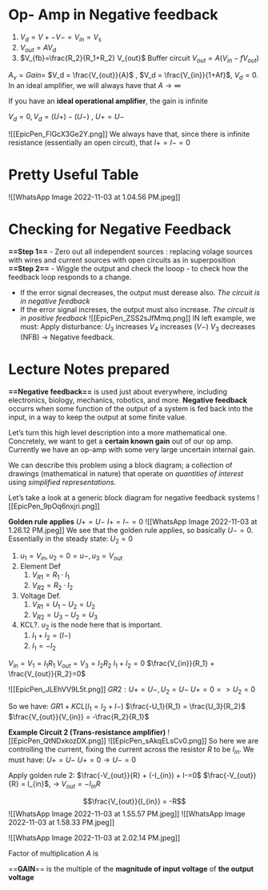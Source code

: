 # Op- Amp in Negative feedback
1. $V_d = V+ - V- = V_{in} = V_{s}$
2. $V_{out} = A V_d$
3. $V_{fb}=\frac{R_2}{R_1+R_2} V_{out}$
Buffer circuit 
$V_{out} = A (V_{in} - f V_{out})$


$A_v = Gain =$
$V_d = \frac{V_{out}}{A}$ , $V_d = \frac{V_{in}}{1+Af}$, $V_d = 0$. In an ideal amplifier, we will always have that 
$A \rightarrow \infty$ 

If you have an **ideal operational amplifier**, the gain is infinite

$V_d = 0, V_d = (U+) - (U-)$ , $U+ = U-$

![[EpicPen_FlGcX3Ge2Y.png]]
We always have that, since there is infinite resistance (essentially an open circuit), that $I+ = I- = 0$

# Pretty Useful Table
![[WhatsApp Image 2022-11-03 at 1.04.56 PM.jpeg]]

# Checking for Negative Feedback
**==Step 1==** - Zero out all independent sources : replacing volage sources with wires and current sources with open circuits as in superposition
**==Step 2==** - Wiggle the output and check the looop - to check how the feedback loop responds to a change. 
- If the error signal decreases, the output must derease also. *The circuit is in negative feedback*
- If the error signal increses, the output must also increase. *The circuit is in positive feedback*
![[EpicPen_ZSS2sJfMmq.png]]
IN left example, we must:
Apply disturbance:
$U_3$ increases
$V_4$ increases $(V-)$
$V_3$ decreases (NFB) -> Negative feedback. 


# Lecture Notes prepared

**==Negative feedback==** is used just about everywhere, including electronics, biology, mechanics, robotics, and more. **Negative feedback** occurrs when some function of the output of a system is fed back into the input, in a way to keep the output at some finite value. 

Let’s turn this high level description into a more mathematical one. Concretely, we want to get a **certain known gain** out of our op amp. Currently we have an op-amp with some very large uncertain internal gain. 

We can describe this problem using a block diagram; a collection of drawings (mathematical in nature) that operate on *quantities of interest* using *simplified representations*.

Let’s take a look at a generic block diagram for negative feedback systems
![[EpicPen_9pOq6nxjri.png]]

**Golden rule applies**
$U+ = U-$  $I+ = I- = 0$
![[WhatsApp Image 2022-11-03 at 1.26.12 PM.jpeg]]
We see that the golden rule applies, so basically 
$U- = 0$. 
Essentially in the steady state:
$U_2 = 0$ 

1. $u_1 = V_{in}, u_2 = 0 = u-, u_3 = V_{out}$
2. Element Def 
	1. $V_{R1} = R_1 \cdot I_1$
	2. $V_{R2} = R_2 \cdot I_2$
3. Voltage Def.
	1. $V_{R1} = U_1 - U_2 = U_2$
	2. $V_{R2} = U_3 - U_2 = U_3$ 
4. KCL?. $u_2$ is the node here that is important.
	1. $I_1 + I_2 = (I-)$
	2. $I_1 = - I_2$

$V_{in} = V_1 = I_1 R_1$
$V_{out} = V_3 = I_2 R_2$
$I_1 + I_2 = 0$
$\frac{V_{in}}{R_1} + \frac{V_{out}}{R_2}=0$

![[EpicPen_JLEhVV9L5t.png]]
$GR2: U+ = U-, U_2 = U-$ 
$U+ = 0 => U_2 = 0$

So we have:
$GR1 + KCL (I_1 = I_2 + I-)$
$\frac{-U_1}{R_1} = \frac{U_3}{R_2}$
$\frac{V_{out}}{V_{in}} = -\frac{R_2}{R_1}$

**Example Circuit 2 (Trans-resistance amplifier)**
![[EpicPen_QtNDxkozDX.png]]
![[EpicPen_sAkqELsCv0.png]]
So here we are controlling the current, fixing the current across the resistor $R$ to be $I_{in}$. 
We must have:
$U+ = U-$ 
$U+ = 0 \rightarrow U- = 0$

Apply golden rule 2:
$\frac{-V_{out}}{R} + (-I_{in}) + I-=0$
$\frac{-V_{out}}{R} = I_{in}$,  $\rightarrow$  $V_{out} = -I_{in}R$

$$\frac{V_{out}}{I_{in}} = -R$$
![[WhatsApp Image 2022-11-03 at 1.55.57 PM.jpeg]]
![[WhatsApp Image 2022-11-03 at 1.58.33 PM.jpeg]]

![[WhatsApp Image 2022-11-03 at 2.02.14 PM.jpeg]]

Factor of multiplication $A$ is 

==**GAIN**== is the multiple of the **magnitude of input voltage** of **the output voltage**










